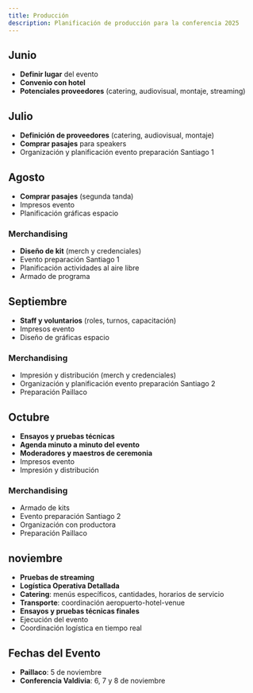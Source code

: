 ```yaml
---
title: Producción
description: Planificación de producción para la conferencia 2025
---
```



## Junio
- **Definir lugar** del evento
- **Convenio con hotel**
- **Potenciales proveedores** (catering, audiovisual, montaje, streaming)

## Julio
- **Definición de proveedores** (catering, audiovisual, montaje)
- **Comprar pasajes** para speakers
- Organización y planificación evento preparación Santiago 1

## Agosto
- **Comprar pasajes** (segunda tanda)
- Impresos evento
- Planificación gráficas espacio

### Merchandising
- **Diseño de kit** (merch y credenciales)
- Evento preparación Santiago 1
- Planificación actividades al aire libre
- Armado de programa

## Septiembre
- **Staff y voluntarios** (roles, turnos, capacitación)
- Impresos evento
- Diseño de gráficas espacio

### Merchandising
- Impresión y distribución (merch y credenciales)
- Organización y planificación evento preparación Santiago 2
- Preparación Paillaco

## Octubre
- **Ensayos y pruebas técnicas**
- **Agenda minuto a minuto del evento**
- **Moderadores y maestros de ceremonia**
- Impresos evento
- Impresión y distribución

### Merchandising
- Armado de kits
- Evento preparación Santiago 2
- Organización con productora
- Preparación Paillaco

## noviembre
- **Pruebas de streaming**
- **Logística Operativa Detallada**
- **Catering**: menús específicos, cantidades, horarios de servicio
- **Transporte**: coordinación aeropuerto-hotel-venue
- **Ensayos y pruebas técnicas finales**
- Ejecución del evento
- Coordinación logística en tiempo real

## Fechas del Evento
- **Paillaco**: 5 de noviembre
- **Conferencia Valdivia**: 6, 7 y 8 de noviembre